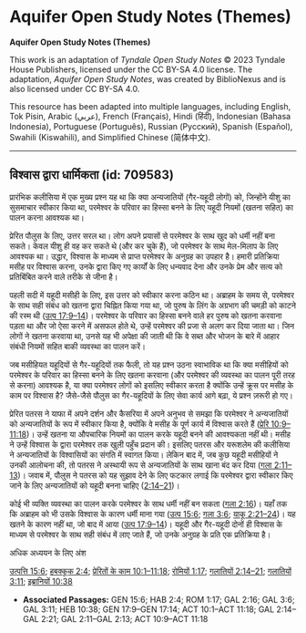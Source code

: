 # Aquifer Open Study Notes (Themes)

**Aquifer Open Study Notes (Themes)**

This work is an adaptation of *Tyndale Open Study Notes* © 2023 Tyndale House Publishers, licensed under the CC BY\-SA 4\.0 license. The adaptation, *Aquifer Open Study Notes*, was created by BiblioNexus and is also licensed under CC BY\-SA 4\.0\.

This resource has been adapted into multiple languages, including English, Tok Pisin, Arabic (عربي), French (Français), Hindi (हिंदी), Indonesian (Bahasa Indonesia), Portuguese (Português), Russian (Русский), Spanish (Español), Swahili (Kiswahili), and Simplified Chinese (简体中文).



--------------------------------

## विश्वास द्वारा धार्मिकता (id: 709583)

प्रारंभिक कलीसिया में एक मुख्य प्रश्न यह था कि क्या अन्यजातियों (गैर\-यहूदी लोगों) को, जिन्होंने यीशु का सुसमाचार स्वीकार किया था, परमेश्वर के परिवार का हिस्सा बनने के लिए यहूदी नियमों (खतना सहित) का पालन करना आवश्यक था।

प्रेरित पौलुस के लिए, उत्तर सरल था। लोग अपने प्रयासों से परमेश्वर के साथ खुद को धर्मी नहीं बना सकते। केवल यीशु ही वह कर सकते थे (और कर चुके हैं), जो परमेश्वर के साथ मेल\-मिलाप के लिए आवश्यक था। उद्धार, विश्वास के माध्यम से प्राप्त परमेश्वर के अनुग्रह का उपहार है। हमारी प्रतिक्रिया मसीह पर विश्वास करना, उनके द्वारा किए गए कार्यों के लिए धन्यवाद देना और उनके प्रेम और सत्य को प्रतिबिंबित करने वाले तरीके से जीना है।

पहली सदी में यहूदी मसीही के लिए, इस उत्तर को स्वीकार करना कठिन था। अब्राहम के समय से, परमेश्वर के साथ सही संबंध को खतना द्वारा चिह्नित किया गया था, जो पुरुष के लिंग के अग्रभाग की चमड़ी को काटने की रस्म थी ([उत्प 17:9–14](https://ref.ly/Gen17:9-Gen17:14))। परमेश्वर के परिवार का हिस्सा बनने वाले हर पुरुष को खतना करवाना पड़ता था और जो ऐसा करने में असफल होते थे, उन्हें परमेश्वर की प्रजा से अलग कर दिया जाता था। जिन लोगों ने खतना करवाया था, उनसे यह भी अपेक्षा की जाती थी कि वे सब्त और भोजन के बारे में आहार संबंधी नियमों सहित बाकी व्यवस्था का पालन करें।

जब मसीहियत यहूदियों से गैर\-यहूदियों तक फैली, तो यह प्रश्न उठना स्वाभाविक था कि क्या मसीहियों को परमेश्वर के परिवार का हिस्सा बनने के लिए खतना करवाना (और परमेश्वर की व्यवस्था का पालन पूरी तरह से करना) आवश्यक है, या क्या परमेश्वर लोगों को इसलिए स्वीकार करता है क्योंकि उन्हें क्रूस पर मसीह के काम पर विश्वास है? जैसे\-जैसे पौलुस का गैर\-यहूदियों के लिए सेवा कार्य आगे बढ़ा, ये प्रश्न ज़रूरी हो गए।

प्रेरित पतरस ने याफा में अपने दर्शन और कैसरिया में अपने अनुभव से समझा कि परमेश्वर ने अन्यजातियों को अन्यजातियों के रूप में स्वीकार किया है, क्योंकि वे मसीह के पूर्ण कार्य में विश्वास करते हैं ([प्रेरि 10:9–11:18](https://ref.ly/Acts10:9-Acts11:18))। उन्हें खतना या औपचारिक नियमों का पालन करके यहूदी बनने की आवश्यकता नहीं थी। मसीह ने उन्हें विश्वास के द्वारा परमेश्वर तक खुली पहुँच प्रदान की। इसलिए पतरस और यरूशलेम की कलीसिया ने अन्यजातियों के विश्वासियों का संगति में स्वागत किया। लेकिन बाद में, जब कुछ यहूदी मसीहियों ने उनकी आलोचना की, तो पतरस ने अस्थायी रूप से अन्यजातियों के साथ खाना बंद कर दिया ([गला 2:11–13](https://ref.ly/Gal2:11-Gal2:13))। जवाब में, पौलुस ने पतरस को यह सुझाव देने के लिए फटकार लगाई कि परमेश्वर द्वारा स्वीकार किए जाने के लिए अन्यजातियों को यहूदी बनना चाहिए ([2:14–21](https://ref.ly/Gal2:14-Gal2:21))।

कोई भी व्यक्ति व्यवस्था का पालन करके परमेश्वर के साथ धर्मी नहीं बन सकता ([गला 2:16](https://ref.ly/Gal2:16))। यहाँ तक कि अब्राहम को भी उसके विश्वास के कारण धर्मी माना गया ([उत्प 15:6](https://ref.ly/Gen15:6); [गला 3:6](https://ref.ly/Gal3:6); [याकू 2:21–24](https://ref.ly/Jas2:21-Jas2:24))। यह खतने के कारण नहीं था, जो बाद में आया ([उत्प 17:9–14](https://ref.ly/Gen17:9-Gen17:14))। यहूदी और गैर\-यहूदी दोनों ही विश्वास के माध्यम से परमेश्वर के साथ सही संबंध में लाए जाते हैं, जो उनके अनुग्रह के प्रति एक प्रतिक्रिया है।

अधिक अध्ययन के लिए अंश

[उत्पत्ति 15:6](https://ref.ly/Gen15:6); [हबक्कूक 2:4](https://ref.ly/Hab2:4); [प्रेरितों के काम 10:1–11:18](https://ref.ly/Acts10:1-Acts11:18); [रोमियों 1:17](https://ref.ly/Rom1:17); [गलातियों 2:14–21](https://ref.ly/Gal2:14-Gal2:21); [गलातियों 3:11](https://ref.ly/Gal3:11); [इब्रानियों 10:38](https://ref.ly/Heb10:38) 

* **Associated Passages:** GEN 15:6; HAB 2:4; ROM 1:17; GAL 2:16; GAL 3:6; GAL 3:11; HEB 10:38; GEN 17:9–GEN 17:14; ACT 10:1–ACT 11:18; GAL 2:14–GAL 2:21; GAL 2:11–GAL 2:13; ACT 10:9–ACT 11:18

